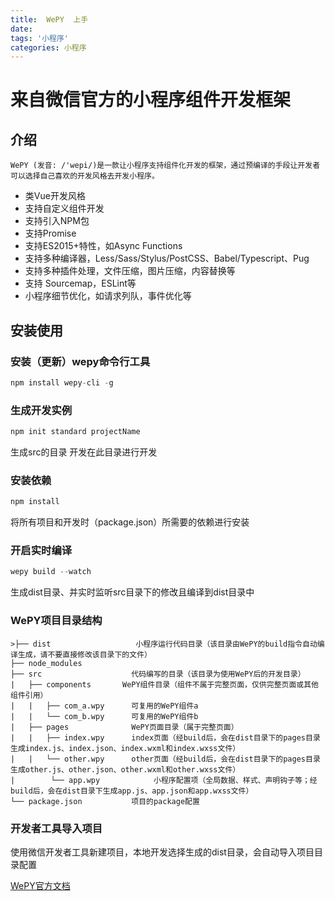 ```yaml
---
title:  WePY  上手 
date: 
tags: '小程序'
categories: 小程序
---
```


# 来自微信官方的小程序组件开发框架 
## 介绍  
    WePY (发音: /'wepi/)是一款让小程序支持组件化开发的框架，通过预编译的手段让开发者可以选择自己喜欢的开发风格去开发小程序。  
- 类Vue开发风格
- 支持自定义组件开发
- 支持引入NPM包
- 支持Promise
- 支持ES2015+特性，如Async Functions
- 支持多种编译器，Less/Sass/Stylus/PostCSS、Babel/Typescript、Pug
- 支持多种插件处理，文件压缩，图片压缩，内容替换等
- 支持 Sourcemap，ESLint等
- 小程序细节优化，如请求列队，事件优化等

## 安装使用  
### 安装（更新）wepy命令行工具  
```js
npm install wepy-cli -g
```
### 生成开发实例  
```js
npm init standard projectName
```  
生成src的目录 开发在此目录进行开发
### 安装依赖  
```js
npm install
```  
将所有项目和开发时（package.json）所需要的依赖进行安装
### 开启实时编译
```js
wepy build --watch
```  
生成dist目录、并实时监听src目录下的修改且编译到dist目录中     
### WePY项目目录结构

```
>├── dist                   小程序运行代码目录（该目录由WePY的build指令自动编译生成，请不要直接修改该目录下的文件）
├── node_modules           
├── src                    代码编写的目录（该目录为使用WePY后的开发目录）
|   ├── components       WePY组件目录（组件不属于完整页面，仅供完整页面或其他组件引用）
|   |   ├── com_a.wpy      可复用的WePY组件a
|   |   └── com_b.wpy      可复用的WePY组件b
|   ├── pages              WePY页面目录（属于完整页面）
|   |   ├── index.wpy      index页面（经build后，会在dist目录下的pages目录生成index.js、index.json、index.wxml和index.wxss文件）
|   |   └── other.wpy      other页面（经build后，会在dist目录下的pages目录生成other.js、other.json、other.wxml和other.wxss文件）
|        └── app.wpy            小程序配置项（全局数据、样式、声明钩子等；经build后，会在dist目录下生成app.js、app.json和app.wxss文件）
└── package.json           项目的package配置
```
### 开发者工具导入项目  
使用微信开发者工具新建项目，本地开发选择生成的dist目录，会自动导入项目目录配置  

[WePY官方文档][1]


  [1]: https://tencent.github.io/wepy/document.html#/
